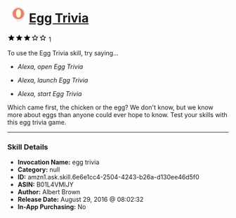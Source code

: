 # &nbsp;<img src="skill_icon" alt="Egg Trivia icon" width="36"> [Egg Trivia](http://alexa.amazon.com/#skills/amzn1.ask.skill.6e6e1cc4-2504-4243-b26a-d130ee46d5f0)
![3 stars](../../images/ic_star_black_18dp_1x.png)![3 stars](../../images/ic_star_black_18dp_1x.png)![3 stars](../../images/ic_star_black_18dp_1x.png)![3 stars](../../images/ic_star_border_black_18dp_1x.png)![3 stars](../../images/ic_star_border_black_18dp_1x.png) 1

To use the Egg Trivia skill, try saying...

* *Alexa, open Egg Trivia*

* *Alexa, launch Egg Trivia*

* *Alexa, start Egg Trivia*

Which came first, the chicken or the egg? We don't know, but we know more about eggs than anyone could ever hope to know. Test your skills with this egg trivia game.

***

### Skill Details

* **Invocation Name:** egg trivia
* **Category:** null
* **ID:** amzn1.ask.skill.6e6e1cc4-2504-4243-b26a-d130ee46d5f0
* **ASIN:** B01L4VMIJY
* **Author:** Albert Brown
* **Release Date:** August 29, 2016 @ 08:02:32
* **In-App Purchasing:** No
